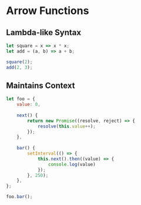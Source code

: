 # Arrow Functions

## Lambda-like Syntax

```javascript
let square = x => x * x;
let add = (a, b) => a + b;

square(2);
add(2, 3);
```

## Maintains Context

```javascript
let foo = {
	value: 0,
	
	next() {
		return new Promise((resolve, reject) => {
			resolve(this.value++);
		});
	},
	
	bar() {
		setInterval(() => {
			this.next().then((value) => {
				console.log(value)
			});
		}, 250);
	},
};

foo.bar();
```
